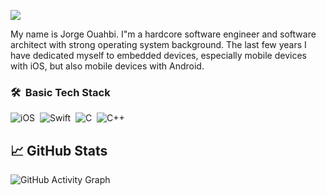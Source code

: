 ![](https://visitor-badge.glitch.me/badge?page_id=JorgeOuahbi)

My name is Jorge Ouahbi. I"m a hardcore software engineer and software architect with strong operating system background. 
The last few years I have dedicated myself to embedded devices, especially mobile devices with iOS, but also mobile devices with Android.

### 🛠 &nbsp;Basic Tech Stack

![iOS](https://img.shields.io/badge/iOS-000000?style=for-the-badge&logo=ios&logoColor=white)&nbsp;
![Swift](https://img.shields.io/badge/Swift-FA7343?style=for-the-badge&logo=swift&logoColor=white)&nbsp;
![C](https://img.shields.io/badge/C-00599C?style=for-the-badge&logo=c&logoColor=white)&nbsp;
![C++](https://img.shields.io/badge/C%2B%2B-00599C?style=for-the-badge&logo=c%2B%2B&logoColor=white)


## &#x1f4c8; GitHub Stats

![GitHub Activity Graph](https://activity-graph.herokuapp.com/graph?username=JorgeOuahbi&bg_color=000000&color=4fff67&line=4fff67&point=ffffff&area=true&hide_border=true)  
  
